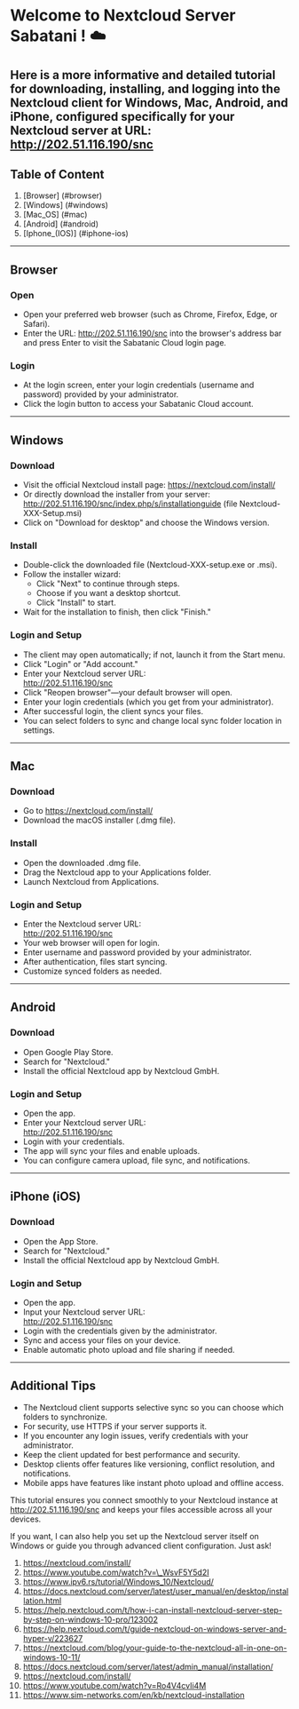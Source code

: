 # Welcome to Nextcloud Server Sabatani ! ☁️

## Here is a more informative and detailed tutorial for downloading, installing, and logging into the Nextcloud client for Windows, Mac, Android, and iPhone, configured specifically for your Nextcloud server at URL: http://202.51.116.190/snc

## Table of Content

1. [Browser] (#browser)
2. [Windows] (#windows)
3. [Mac_OS] (#mac)
4. [Android] (#android)
5. [Iphone_(IOS)] (#iphone-ios)

---

## Browser

### Open

- Open your preferred web browser (such as Chrome, Firefox, Edge, or Safari).
- Enter the URL: http://202.51.116.190/snc into the browser's address bar and press Enter to visit the Sabatanic Cloud login page.

### Login

- At the login screen, enter your login credentials (username and password) provided by your administrator.
- Click the login button to access your Sabatanic Cloud account.

---

## Windows

### Download

- Visit the official Nextcloud install page: https://nextcloud.com/install/
- Or directly download the installer from your server:  
   http://202.51.116.190/snc/index.php/s/installationguide (file Nextcloud-XXX-Setup.msi)
- Click on "Download for desktop" and choose the Windows version.

### Install

- Double-click the downloaded file (Nextcloud-XXX-setup.exe or .msi).
- Follow the installer wizard:
  - Click "Next" to continue through steps.
  - Choose if you want a desktop shortcut.
  - Click "Install" to start.
- Wait for the installation to finish, then click "Finish."

### Login and Setup

- The client may open automatically; if not, launch it from the Start menu.
- Click "Login" or "Add account."
- Enter your Nextcloud server URL:  
   http://202.51.116.190/snc
- Click "Reopen browser"—your default browser will open.
- Enter your login credentials (which you get from your administrator).
- After successful login, the client syncs your files.
- You can select folders to sync and change local sync folder location in settings.

---

## Mac

### Download

- Go to https://nextcloud.com/install/
- Download the macOS installer (.dmg file).

### Install

- Open the downloaded .dmg file.
- Drag the Nextcloud app to your Applications folder.
- Launch Nextcloud from Applications.

### Login and Setup

- Enter the Nextcloud server URL:  
   http://202.51.116.190/snc
- Your web browser will open for login.
- Enter username and password provided by your administrator.
- After authentication, files start syncing.
- Customize synced folders as needed.

---

## Android

### Download

- Open Google Play Store.
- Search for "Nextcloud."
- Install the official Nextcloud app by Nextcloud GmbH.

### Login and Setup

- Open the app.
- Enter your Nextcloud server URL:  
   http://202.51.116.190/snc
- Login with your credentials.
- The app will sync your files and enable uploads.
- You can configure camera upload, file sync, and notifications.

---

## iPhone (iOS)

### Download

- Open the App Store.
- Search for "Nextcloud."
- Install the official Nextcloud app by Nextcloud GmbH.

### Login and Setup

- Open the app.
- Input your Nextcloud server URL:  
   http://202.51.116.190/snc
- Login with the credentials given by the administrator.
- Sync and access your files on your device.
- Enable automatic photo upload and file sharing if needed.

---

## Additional Tips

- The Nextcloud client supports selective sync so you can choose which folders to synchronize.
- For security, use HTTPS if your server supports it.
- If you encounter any login issues, verify credentials with your administrator.
- Keep the client updated for best performance and security.
- Desktop clients offer features like versioning, conflict resolution, and notifications.
- Mobile apps have features like instant photo upload and offline access.

This tutorial ensures you connect smoothly to your Nextcloud instance at http://202.51.116.190/snc and keeps your files accessible across all your devices.

If you want, I can also help you set up the Nextcloud server itself on Windows or guide you through advanced client configuration. Just ask!

 1. https://nextcloud.com/install/
 2. https://www.youtube.com/watch?v=\_WsvF5Y5d2I
 3. https://www.ipv6.rs/tutorial/Windows_10/Nextcloud/
 4. https://docs.nextcloud.com/server/latest/user_manual/en/desktop/installation.html
 5. https://help.nextcloud.com/t/how-i-can-install-nextcloud-server-step-by-step-on-windows-10-pro/123002
 6. https://help.nextcloud.com/t/guide-nextcloud-on-windows-server-and-hyper-v/223627
 7. https://nextcloud.com/blog/your-guide-to-the-nextcloud-all-in-one-on-windows-10-11/
 8. https://docs.nextcloud.com/server/latest/admin_manual/installation/
 9. https://nextcloud.com/install/
10. https://www.youtube.com/watch?v=Ro4V4cvIi4M
11. https://www.sim-networks.com/en/kb/nextcloud-installation
